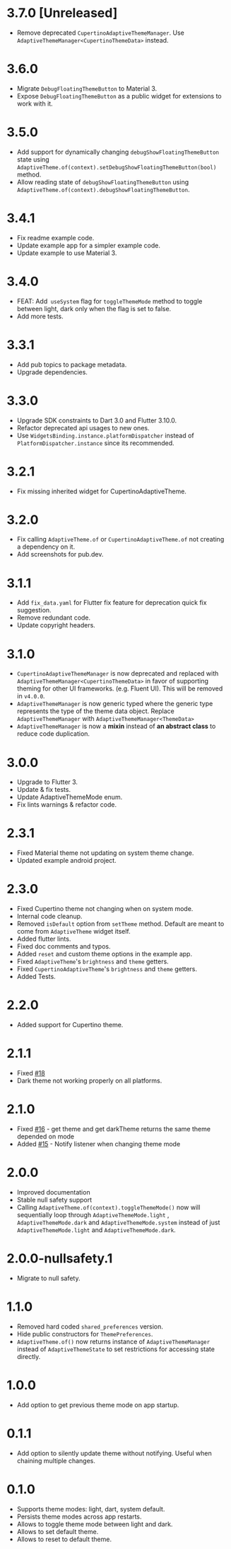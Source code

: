 # 3.7.0 [Unreleased]

- Remove deprecated `CupertinoAdaptiveThemeManager`. Use `AdaptiveThemeManager<CupertinoThemeData>` instead.

# 3.6.0

- Migrate `DebugFloatingThemeButton` to Material 3.
- Expose `DebugFloatingThemeButton` as a public widget for extensions to work with it.

# 3.5.0

- Add support for dynamically changing `debugShowFloatingThemeButton` state using `AdaptiveTheme.of(context).setDebugShowFloatingThemeButton(bool)` method.
- Allow reading state of `debugShowFloatingThemeButton` using `AdaptiveTheme.of(context).debugShowFloatingThemeButton`.

# 3.4.1

- Fix readme example code.
- Update example app for a simpler example code.
- Update example to use Material 3.

# 3.4.0

- FEAT: Add` useSystem` flag for `toggleThemeMode` method to toggle between light, dark only when the flag is set to
  false.
- Add more tests.

# 3.3.1

- Add pub topics to package metadata.
- Upgrade dependencies.

# 3.3.0

- Upgrade SDK constraints to Dart 3.0 and Flutter 3.10.0.
- Refactor deprecated api usages to new ones.
- Use `WidgetsBinding.instance.platformDispatcher` instead of `PlatformDispatcher.instance` since its recommended.

# 3.2.1

- Fix missing inherited widget for CupertinoAdaptiveTheme.

# 3.2.0

- Fix calling `AdaptiveTheme.of` or `CupertinoAdaptiveTheme.of` not creating a dependency on it.
- Add screenshots for pub.dev.

# 3.1.1

- Add `fix_data.yaml` for Flutter fix feature for deprecation quick fix suggestion.
- Remove redundant code.
- Update copyright headers.

# 3.1.0

- `CupertinoAdaptiveThemeManager` is now deprecated and replaced with `AdaptiveThemeManager<CupertinoThemeData>` in
  favor of supporting theming for other UI frameworks. (e.g. Fluent UI). This will be removed in `v4.0.0`.
- `AdaptiveThemeManager` is now generic typed where the generic type represents the type of the theme data object.
  Replace `AdaptiveThemeManager` with `AdaptiveThemeManager<ThemeData>`
- `AdaptiveThemeManager` is now a **mixin** instead of **an abstract class** to reduce code duplication.

# 3.0.0

- Upgrade to Flutter 3.
- Update & fix tests.
- Update AdaptiveThemeMode enum.
- Fix lints warnings & refactor code.

# 2.3.1

- Fixed Material theme not updating on system theme change.
- Updated example android project.

# 2.3.0

- Fixed Cupertino theme not changing when on system mode.
- Internal code cleanup.
- Removed `isDefault` option from `setTheme` method. Default are meant to come from `AdaptiveTheme` widget itself.
- Added flutter lints.
- Fixed doc comments and typos.
- Added `reset` and custom theme options in the example app.
- Fixed `AdaptiveTheme`'s `brightness` and `theme` getters.
- Fixed `CupertinoAdaptiveTheme`'s `brightness` and `theme` getters.
- Added Tests.

# 2.2.0

- Added support for Cupertino theme.

# 2.1.1

- Fixed [#18](https://github.com/BirjuVachhani/adaptive_theme/issues/18)
- Dark theme not working properly on all
  platforms.

# 2.1.0

- Fixed [#16](https://github.com/BirjuVachhani/adaptive_theme/issues/16) - get theme and get darkTheme returns the same
  theme depended on mode
- Added [#15](https://github.com/BirjuVachhani/adaptive_theme/issues/15) - Notify listener when changing theme mode

# 2.0.0

- Improved documentation
- Stable null safety support
- Calling `AdaptiveTheme.of(context).toggleThemeMode()` now will sequentially loop through `AdaptiveThemeMode.light`
  , `AdaptiveThemeMode.dark` and `AdaptiveThemeMode.system` instead of just `AdaptiveThemeMode.light`
  and `AdaptiveThemeMode.dark`.

# 2.0.0-nullsafety.1

- Migrate to null safety.

# 1.1.0

- Removed hard coded `shared_preferences` version.
- Hide public constructors for `ThemePreferences`.
- `AdaptiveTheme.of()` now returns instance of `AdaptiveThemeManager` instead of `AdaptiveThemeState` to set
  restrictions for accessing state directly.

# 1.0.0

- Add option to get previous theme mode on app startup.

# 0.1.1

- Add option to silently update theme without notifying. Useful when chaining multiple changes.

# 0.1.0

- Supports theme modes: light, dart, system default.
- Persists theme modes across app restarts.
- Allows to toggle theme mode between light and dark.
- Allows to set default theme.
- Allows to reset to default theme.
